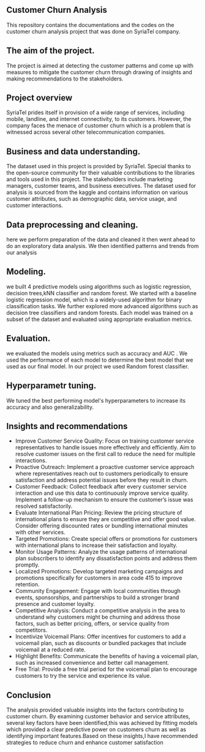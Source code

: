 ## Customer Churn Analysis
This repository contains the documentations and the codes on the customer churn analysis project that was done on SyriaTel company.
## The aim of the project. 
The project is aimed at detecting the customer patterns and come up with measures to mitigate the customer churn through drawing of insights and making recommendations to the stakeholders.
## Project overview
SyriaTel prides itself in provision of a wide range of services, including mobile, landline, and internet connectivity, to its customers. However, the company faces the menace of customer churn which is a problem that is witnessed across several other telecommunication companies.

## Business and data understanding.
The dataset used in this project is provided by SyriaTel. Special thanks to the open-source community for their valuable contributions to the libraries and tools used in this project. 
The stakeholders include marketing managers, customer  teams, and business executives. The dataset used for analysis is sourced from the kaggle and contains information on various customer attributes, such as demographic data, service usage, and customer interactions.
## Data preprocessing and cleaning.
here we perform preparation of the data and cleaned it then went ahead to do an exploratory data analysis. We then identified patterns and trends from our analysis
## Modeling.
 we built 4 predictive models using algorithms such as logistic regression, decision trees,kNN classifier and random forest. We started with a baseline logistic regression model, which is a widely-used algorithm for binary classification tasks. We further explored more advanced algorithms such as decision tree classifiers and random forests. Each model was trained on a subset of the dataset and evaluated using appropriate evaluation metrics.
## Evaluation. 
we evaluated the models using metrics such as accuracy and AUC . We used the performance of each model to determine the best model that we used as our final model. In our project we used Random forest classifier.
## Hyperparametr tuning.
 We tuned the best performing model's hyperparameters to increase its accuracy and also generalizability.
## Insights and recommendations 
* Improve Customer Service Quality: Focus on training customer service representatives to handle issues more effectively and efficiently. Aim to resolve customer issues on the first call to reduce the need for multiple interactions.
* Proactive Outreach: Implement a proactive customer service approach where representatives reach out to customers periodically to ensure satisfaction and address potential issues before they result in churn.
* Customer Feedback: Collect feedback after every customer service interaction and use this data to continuously improve service quality. Implement a follow-up mechanism to ensure the customer’s issue was resolved satisfactorily.
* Evaluate International Plan Pricing: Review the pricing structure of international plans to ensure they are competitive and offer good value. Consider offering discounted rates or bundling international minutes with other services.
* Targeted Promotions: Create special offers or promotions for customers with international plans to increase their satisfaction and loyalty.
* Monitor Usage Patterns: Analyze the usage patterns of international plan subscribers to identify any dissatisfaction points and address them promptly.
* Localized Promotions: Develop targeted marketing campaigns and promotions specifically for customers in area code 415 to improve retention.
* Community Engagement: Engage with local communities through events, sponsorships, and partnerships to build a stronger brand presence and customer loyalty.
* Competitive Analysis: Conduct a competitive analysis in the area to understand why customers might be churning and address those factors, such as better pricing, offers, or service quality from competitors.
* Incentivize Voicemail Plans: Offer incentives for customers to add a voicemail plan, such as discounts or bundled packages that include voicemail at a reduced rate.
* Highlight Benefits: Communicate the benefits of having a voicemail plan, such as increased convenience and better call management.
* Free Trial: Provide a free trial period for the voicemail plan to encourage customers to try the service and experience its value.
##  Conclusion
The analysis provided valuable insights into the factors contributing to customer churn. By examining customer behavior and service attributes, several key factors have been identified,this was achieved by fitting models which provided a clear predictive power on customers churn as well as identifying important features.Based on these insights,I have  recommended strategies to reduce churn and enhance customer satisfaction